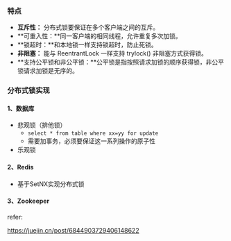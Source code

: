 ### 特点

- **互斥性：** 分布式锁要保证在多个客户端之间的互斥。
- **可重入性：**同一客户端的相同线程，允许重复多次加锁。
- **锁超时：**和本地锁一样支持锁超时，防止死锁。
- **非阻塞：** 能与 ReentrantLock 一样支持 trylock() 非阻塞方式获得锁。
- **支持公平锁和非公平锁：**公平锁是指按照请求加锁的顺序获得锁，非公平锁请求加锁是无序的。



### 分布式锁实现

#### 1、数据库

- 悲观锁（排他锁）
  - `select * from table where xx=yy for update`
  - 需要加事务，必须要保证这一系列操作的原子性
- 乐观锁



#### 2、Redis

- 基于SetNX实现分布式锁


#### 3、Zookeeper





refer: 

https://juejin.cn/post/6844903729406148622
